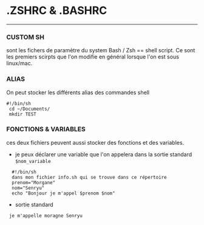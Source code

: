 # .ZSHRC & .BASHRC

----
### CUSTOM SH
sont les fichers de paramètre du system Bash / Zsh == shell script. Ce sont les premiers scirpts que l'on modifie en général lorsque l'on est sous linux/mac.

### ALIAS
On peut stocker les différents alias des commandes shell
```shell
#!/bin/sh
 cd ~/Documents/
 mkdir TEST

```

### FONCTIONS & VARIABLES
ces deux fichiers peuvent aussi stocker des fonctions et des variables.
 * je peux déclarer une variable que l'on appelera dans la sortie standard `$nom_variable`
```shell
  #!/bin/sh
  dans mon fichier info.sh qui se trouve dans ce répertoire
  prenom="Morgane"
  nom="Senryu"
  echo "Bonjour je m'appel $prenom $nom"
```

* sortie standard
```
 je m'appelle moragne Senryu
```
